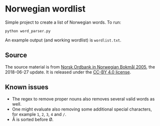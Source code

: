 # Norwegian wordlist

Simple project to create a list of Norwegian words. To run:

    python word_parser.py

An example output (and working wordlist) is `wordlist.txt`.

## Source

The source material is from [Norsk Ordbank in Norwegian Bokmål 2005](https://www.nb.no/sprakbanken/show?serial=oai%3Anb.no%3Asbr-5&lang=en), the 2018-06-27 update. It is released under the [CC-BY 4.0 license](https://creativecommons.org/licenses/by/4.0/).

## Known issues

* The regex to remove proper nouns also removes several valid words as well.
* One might evaluate also removing some additional special characters, for example `1`, `2`, `3`, `4` and `/`.
* Å is sorted before Ø.
